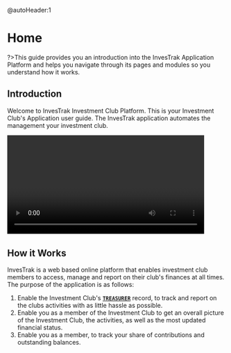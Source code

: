 @autoHeader:1

# Home 

?>This guide provides you an introduction into the InvesTrak Application Platform 
and helps you navigate through its pages and modules so you understand how it works.

## Introduction
Welcome to InvesTrak Investment Club Platform. This is your Investment Club's Application user guide.
The InvesTrak application automates the management your investment club.

<video src="static/video/InvesTrak_Intro.mp4" width="90%" autoplay controls loop>
  <img src="static/images/0.1_Welcome.PNG"/>
</video>

## How it Works
 InvesTrak is a web based online platform that enables investment club members to 
 access, manage and report on their club's finances at all times. The purpose of the application is as follows:

  1. Enable the Investment Club's [**`TREASURER`**](10_admin_member-accounts?id=_1034-treasurer-group) record, to track and report on the clubs activities with as little hassle as possible.
  1. Enable you as a member of the Investment Club to get an overall picture of the Investment Club, the activities, as well as the most updated financial status.
  1. Enable you as a member, to track your share of contributions and outstanding balances.

